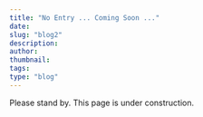 ```yaml
---
title: "No Entry ... Coming Soon ..."
date:
slug: "blog2"
description: 
author: 
thumbnail: 
tags: 
type: "blog"
---
```


Please stand by. This page is under construction.